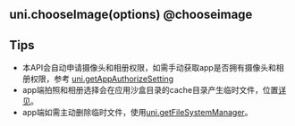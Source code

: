 ## uni.chooseImage(options) @chooseimage

<!-- UTSAPIJSON.chooseImage.description -->

<!-- UTSAPIJSON.chooseImage.compatibility -->

<!-- UTSAPIJSON.chooseImage.param -->

<!-- UTSAPIJSON.chooseImage.returnValue -->

<!-- UTSAPIJSON.chooseImage.tutorial -->

<!-- UTSAPIJSON.chooseImage.example -->

<!-- UTSAPIJSON.general_type.name -->

<!-- UTSAPIJSON.general_type.param -->

## Tips
* 本API会自动申请摄像头和相册权限，如需手动获取app是否拥有摄像头和相册权限，参考 [uni.getAppAuthorizeSetting](get-app-authorize-setting.md)
* app端拍照和相册选择会在应用沙盒目录的cache目录产生临时文件，位置[详见](file-system-spec.md#cache)。
* app端如需主动删除临时文件，使用[uni.getFileSystemManager](get-file-system-manager.md)。

